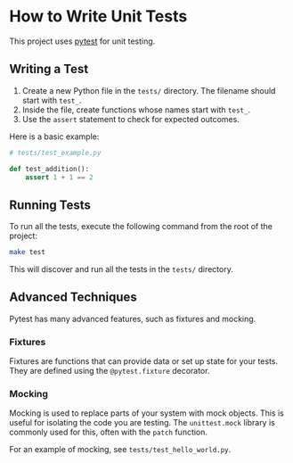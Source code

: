 # How to Write Unit Tests

This project uses [pytest](https://docs.pytest.org/) for unit testing.

## Writing a Test

1.  Create a new Python file in the `tests/` directory. The filename should start with `test_`.
2.  Inside the file, create functions whose names start with `test_`.
3.  Use the `assert` statement to check for expected outcomes.

Here is a basic example:

```python
# tests/test_example.py

def test_addition():
    assert 1 + 1 == 2
```

## Running Tests

To run all the tests, execute the following command from the root of the project:

```bash
make test
```

This will discover and run all the tests in the `tests/` directory.

## Advanced Techniques

Pytest has many advanced features, such as fixtures and mocking.

### Fixtures

Fixtures are functions that can provide data or set up state for your tests. They are defined using the `@pytest.fixture` decorator.

### Mocking

Mocking is used to replace parts of your system with mock objects. This is useful for isolating the code you are testing. The `unittest.mock` library is commonly used for this, often with the `patch` function.

For an example of mocking, see `tests/test_hello_world.py`.
